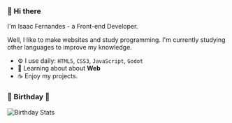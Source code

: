 ### 🌸 Hi there

I'm Isaac Fernandes - a Front-end Developer.

Well, I like to make websites and study programming. I'm currently studying other languages to improve my knowledge.

- ⚙️ I use daily: `HTML5`, `CSS3`, `JavaScript`, `Godot`
- 🌷 Learning about about **Web**
- ☕ Enjoy my projects.

### 🌸 Birthday 🌸


![Birthday Stats](https://bday-manas140.vercel.app/2010-04-09)
